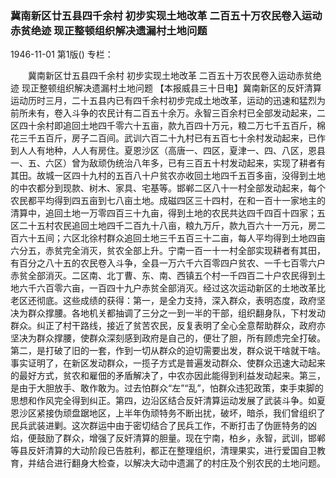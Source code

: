 ### 冀南新区廿五县四千余村  初步实现土地改革  二百五十万农民卷入运动赤贫绝迹  现正整顿组织解决遗漏村土地问题

1946-11-01
第1版()
专栏：

　　冀南新区廿五县四千余村
    初步实现土地改革
    二百五十万农民卷入运动赤贫绝迹
    现正整顿组织解决遗漏村土地问题
    【本报威县三十日电】冀南新区的反奸清算运动历时三月，二十五县内已有四千余村初步完成土地改革，运动的迅速和猛烈为前所未有，卷入斗争的农民计有二百五十余万。永智三百余村已全部发动起来，二区四十余村即追回土地四千零六十五亩，款九百四十万元，粮二万七千五百斤，棉花三千五百斤，房子二百间。武训六百二十九村已有五百七十余村发动起来，已作到人人有地种，人人有房住。夏恩沙区（高唐一、四区，夏津一、四、八区，恩县一、五、六区）曾为敌顽伪统治八年多，已有三百五十村发动起来，实现了耕者有其田。故城一区四十九村的五百八十户贫农亦收回土地四千五百多亩，没得到土地的中农都分到现款、树木、家具、宅基等。邯郸二区八十一村全部发动起来，每个农民都平均得到四五亩到七八亩土地。成磁四区三十四村，在和一百十一家地主的清算中，追回土地一万零四百三十九亩，得到土地的农民共达四千四百十四家；五区二十五村农民追回土地四千二百九十八亩，粮九万斤，款九百六十一万元，房二百六十五间；六区北徐村群众追回土地三千五百三十二亩，每人平均得到土地四亩六分五，赤贫完全消灭，贫农全部上升。宁南一百一十一村全部实现耕者有其田，有百分之八十五的农民卷入斗争，全县一万六千六百零四户贫农、一千七百零六户赤贫全部消灭。二区南、北丁曹、东、南、西镇五个村一千四百二十户农民得到土地六千六百零六亩，一百四十九户赤贫全部消灭。经过这次运动新区的土地改革比老区还彻底。这些成绩的获得：第一，是全力支持，深入群众，表明态度，政府坚决为群众撑腰。各地机关都抽调了三分之一到一半的干部，组织翻身队，下村发动群众。纠正了村干路线，接近了贫苦农民，反复表明了全心全意帮助群众，政府亦坚决为群众撑腰，使群众深刻感到政府是自己的，便壮了胆，所有顾虑完全打破。第二，是打破了旧的一套，作到一切从群众的迫切需要出发，群众说干啥就干啥。事实证明了，在新区发动群众，一揽子方式是普遍发动群众、使群众迅速大动起来的最好方式，贫农和雇佃的矛盾解决了，中农亦因此能得到利益发动起来。第三，是由于大胆放手、敢作敢为。过去怕群众“左”“乱”，怕群众违犯政策，束手束脚的思想和作风完全得到纠正。第四，边沿区结合反奸清算运动发展了武装斗争。如夏恩沙区紧接伪顽盘踞地区，上半年伪顽特务不断出扰，破坏，暗杀，我们曾组织了民兵武装进剿。这次群运中由于密切结合了民兵工作，不断打击了伪匪特务的凶焰，便鼓励了群众，增强了反奸清算的胆量。现在宁南，柏乡，永智，武训，邯郸等县反奸清算的大动阶段已告胜利，都正在整理组织，清理果实，进行爱国自卫教育，并结合进行翻身大检查，以解决大动中遗漏了的村庄及个别农民的土地问题。
